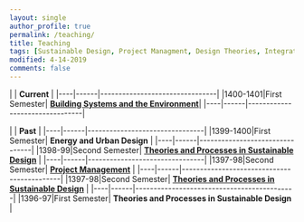 ```yaml
---
layout: single
author_profile: true
permalink: /teaching/
title: Teaching
tags: [Sustainable Design, Project Managment, Design Theories, Integrated Design Process,Building Information Modeling, Leen Delivery Method, Construciton Delivery Methods]
modified: 4-14-2019
comments: false
---
```



|           | **Current**                    |
|----|------|--------------------------------|
|1400-1401|First Semester| [**Building Systems and the Environment**](/BS00)|
|----|------|--------------------------------|



|           | **Past**                       |
|----|------|--------------------------------|
|1399-1400|First Semester| **Energy and Urban Design** |
|----|------|--------------------------------|
|1398-99|Second Semester| [**Theories and Processes in Sustainable Design**](/sd98) |
|----|------|--------------------------------|
|1397-98|Second Semester| [**Project Management**](/pm97/)           |
|----|------|--------------------------------------------|
|1397-98|Second Semester| [**Theories and Processes in Sustainable Design**](/sd97) |
|----|------|--------------------------------------------|
|1396-97|First Semester| **Theories and Processes in Sustainable Design** |